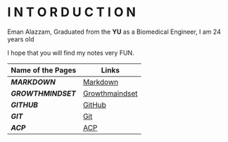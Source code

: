 # **I  N  T  O  R  D  U  C  T  I  O  N**

Eman Alazzam, Graduated from the **YU** as a Biomedical Engineer, I am 24 years old 

I hope that you will find my notes very FUN.

**Name of the Pages** | **Links**
------------ | -------------
**_MARKDOWN_** | [Markdown](https://emanalazzam.github.io/reading-note/markdown)
**_GROWTHMINDSET_**| [Growthmaindset](https://emanalazzam.github.io/reading-note/)
**_GITHUB_** | [GitHub](https://emanalazzam.github.io/reading-note/GitHub)
**_GIT_**| [Git](https://emanalazzam.github.io/reading-note/Git)
**_ACP_**| [ACP](https://emanalazzam.github.io/reading-note/ACP)
